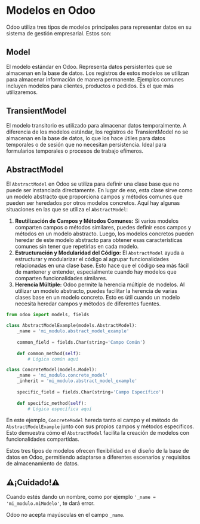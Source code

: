 
# Modelos en Odoo

Odoo utiliza tres tipos de modelos principales para representar datos en su sistema de gestión empresarial. Estos son:

## Model

El modelo estándar en Odoo. Representa datos persistentes que se almacenan en la base de datos. Los registros de estos modelos se utilizan para almacenar información de manera permanente. Ejemplos comunes incluyen modelos para clientes, productos o pedidos. Es el que más utilizaremos.

## TransientModel

El modelo transitorio es utilizado para almacenar datos temporalmente. A diferencia de los modelos estándar, los registros de TransientModel no se almacenan en la base de datos, lo que los hace útiles para datos temporales o de sesión que no necesitan persistencia. Ideal para formularios temporales o procesos de trabajo efímeros.

## AbstractModel

El `AbstractModel` en Odoo se utiliza para definir una clase base que no puede ser instanciada directamente. En lugar de eso, esta clase sirve como un modelo abstracto que proporciona campos y métodos comunes que pueden ser heredados por otros modelos concretos. Aquí hay algunas situaciones en las que se utiliza el `AbstractModel`:

1. **Reutilización de Campos y Métodos Comunes:** Si varios modelos comparten campos o métodos similares, puedes definir esos campos y métodos en un modelo abstracto. Luego, los modelos concretos pueden heredar de este modelo abstracto para obtener esas características comunes sin tener que repetirlas en cada modelo.
2. **Estructuración y Modularidad del Código:** El `AbstractModel` ayuda a estructurar y modularizar el código al agrupar funcionalidades relacionadas en una clase base. Esto hace que el código sea más fácil de mantener y entender, especialmente cuando hay modelos que comparten funcionalidades similares.
3. **Herencia Múltiple:** Odoo permite la herencia múltiple de modelos. Al utilizar un modelo abstracto, puedes facilitar la herencia de varias clases base en un modelo concreto. Esto es útil cuando un modelo necesita heredar campos y métodos de diferentes fuentes.

```python
from odoo import models, fields

class AbstractModelExample(models.AbstractModel):
    _name = 'mi_modulo.abstract_model_example'
    
    common_field = fields.Char(string='Campo Común')
    
    def common_method(self):
        # Lógica común aquí

class ConcreteModel(models.Model):
    _name = 'mi_modulo.concrete_model'
    _inherit = 'mi_modulo.abstract_model_example'
    
    specific_field = fields.Char(string='Campo Específico')
    
    def specific_method(self):
        # Lógica específica aquí
```

En este ejemplo, `ConcreteModel` hereda tanto el campo y el método de `AbstractModelExample` junto con sus propios campos y métodos específicos. Esto demuestra cómo el `AbstractModel` facilita la creación de modelos con funcionalidades compartidas.

Estos tres tipos de modelos ofrecen flexibilidad en el diseño de la base de datos en Odoo, permitiendo adaptarse a diferentes escenarios y requisitos de almacenamiento de datos.

## ⚠️¡Cuidado!⚠️

Cuando estés dando un nombre, como por ejemplo `'_name = 'mi_modulo.miModelo'`, te dará error.

Odoo no acepta mayúsculas en el campo `_name`.
